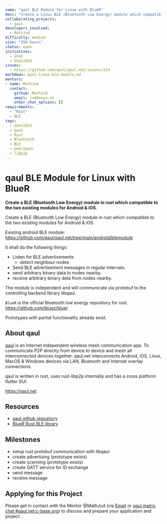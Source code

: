 ```yaml
---
name: "qaul BLE Module for Linux with BlueR"
desc: "Create a Linux BLE (Bluetooth Low Energy) module which compatible to the two existing modules for Android & iOS."
collaborating_projects:
  - qaul
developers_involved:
  - MathJud
difficulty: medium
size: "350 hours"
status: open
initiatives:
  - GSoC
  - GSoC2024
issues: 
  - https://github.com/qaul/qaul.net/issues/314
markdown: qaul-linux-ble-module.md
mentors:
- name: MathJud
  contact:
    github: MathJud
    email: jud@ocpa.ch
    other_chat_options: []
requirements:
  - "Rust"
  - BLE
tags:
  - GSoC2023
  - qaul
  - Rust
  - Bluetooth
  - BLE
  - peer2peer
  - libp2p
---
```


# qaul BLE Module for Linux with BlueR

**Create a BLE (Bluetooth Low Energy) module in rust which compatible to the two existing modules for Android & iOS.**

Create a BLE (Bluetooth Low Energy) module in rust which compatible to the two existing modules for Android & iOS.

Existing android BLE module:
<https://github.com/qaul/qaul.net/tree/main/android/blemodule>

It shall do the following things:

* Listen for BLE advertisements
  * detect neighbour nodes
* Send BLE advertisement messages in regular intervals.
* send arbitrary binary data to nodes nearby.
* receive arbitrary binary data from nodes nearby.

The module is independent and will communicate via protobuf to the controlling backend library libqaul.

`BlueR` is the official Bluetooth low energy repository for rust.
<https://github.com/bluez/bluer>

Prototypes with partial functionality already exist.

## About qaul

[qaul](https://qaul.net) is an Internet independent wireless mesh communication app. To communicate P2P directly from device to device and mesh all interconnected devices together.
qaul.net interconnects Android, iOS, Linux, MacOS & Windows devices via LAN, Bluetooth and Internet overlay connections.

qaul is written in rust, uses rust-libp2p internally and has a cross platform flutter GUI.

<https://qaul.net>

## Resources

* [qaul github repository](https://github.com/qaul/qaul.net)
* [BlueR Rust BLE library](https://github.com/bluez/bluer)

## Milestones

* setup rust protobuf communication with libqaul
* create advertising (prototype exists)
* create scanning (prototype exists)
* create GATT service for ID exchange
* send message
* receive message

## Applying for this Project

Please get in contact with the Mentor @MathJud (via [Email](mailto:jud@qaul.net) or [qaul matrix chat #qaul.net:c-base.org](https://matrix.to/#/#qaul.net:c-base.org)) to discuss and prepare your application and project.
